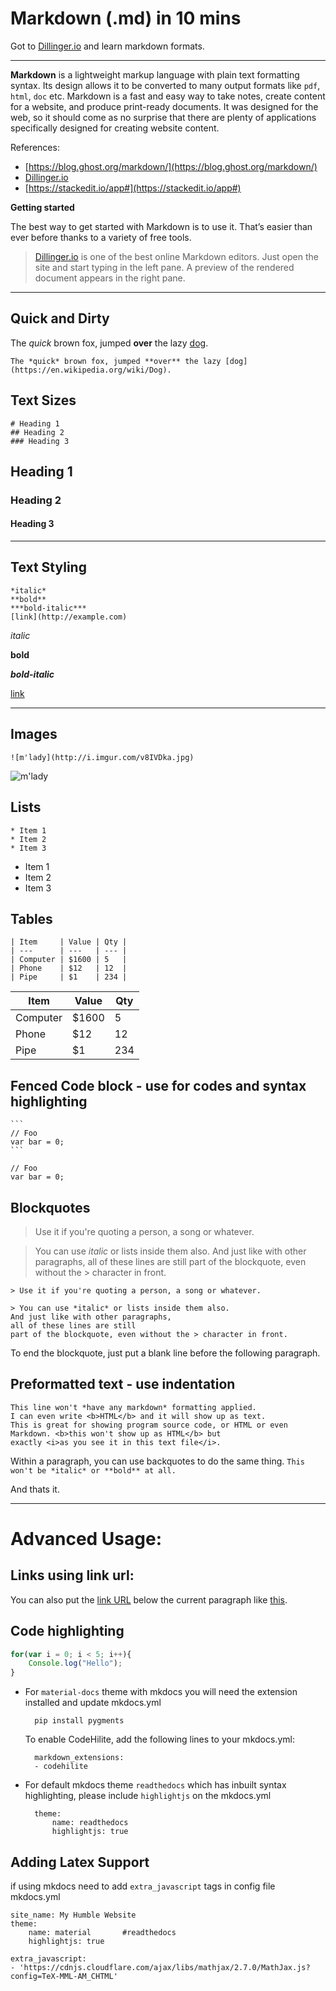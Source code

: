 # Markdown (.md)  in 10 mins 
Got to [Dillinger.io](https://dillinger.io/) and learn markdown formats.

---

**Markdown** is a lightweight markup language with plain text formatting syntax. Its design allows it to be converted to many output formats like `pdf`, `html`, `doc` etc. 
Markdown is a fast and easy way to take notes, create content for a website, and produce print-ready documents. It was designed for the web, so it should come as no surprise that there are plenty of applications specifically designed for creating website content.

References: 

* [https://blog.ghost.org/markdown/](https://blog.ghost.org/markdown/)
* [Dillinger.io](https://dillinger.io/)
* [https://stackedit.io/app#](https://stackedit.io/app#)

**Getting started**

The best way to get started with Markdown is to use it. That’s easier than ever before thanks to a variety of free tools.

>[Dillinger.io](https://dillinger.io/) is one of the best online Markdown editors. Just open the site and start typing in the left pane. A preview of the rendered document appears in the right pane.

---

## Quick and Dirty

The *quick* brown fox, jumped **over** the lazy [dog](https://en.wikipedia.org/wiki/Dog).

    The *quick* brown fox, jumped **over** the lazy [dog](https://en.wikipedia.org/wiki/Dog).


## **Text Sizes** 

    # Heading 1
    ## Heading 2
    ### Heading 3

## Heading 1
### Heading 2
#### Heading 3

---

## **Text Styling** 

    *italic*
    **bold**
    ***bold-italic***
    [link](http://example.com)


*italic*

**bold**

***bold-italic***

[link](http://example.com)

---

## **Images**

    ![m'lady](http://i.imgur.com/v8IVDka.jpg)

![m'lady](http://i.imgur.com/v8IVDka.jpg)


## **Lists**

    * Item 1
    * Item 2
    * Item 3 

* Item 1
* Item 2
* Item 3 


## **Tables**

    | Item     | Value | Qty |
    | ---      | ---   | --- |
    | Computer | $1600 | 5   |
    | Phone    | $12   | 12  |
    | Pipe     | $1    | 234 |

| Item     | Value | Qty |
| ---      | ---   | --- |
| Computer | $1600 | 5   |
| Phone    | $12   | 12  |
| Pipe     | $1    | 234 |


## **Fenced Code block**   - use for codes and syntax highlighting

    ```
    // Foo
    var bar = 0;
    ```

```
// Foo
var bar = 0;
```

## Blockquotes

> Use it if you're quoting a person, a song or whatever.

> You can use *italic* or lists inside them also.
And just like with other paragraphs,
all of these lines are still
part of the blockquote, even without the > character in front.

    > Use it if you're quoting a person, a song or whatever.

    > You can use *italic* or lists inside them also.
    And just like with other paragraphs,
    all of these lines are still
    part of the blockquote, even without the > character in front.


To end the blockquote, just put a blank line before the following
paragraph.

## Preformatted text - use indentation 

    This line won't *have any markdown* formatting applied.
    I can even write <b>HTML</b> and it will show up as text.
    This is great for showing program source code, or HTML or even
    Markdown. <b>this won't show up as HTML</b> but
    exactly <i>as you see it in this text file</i>.

Within a paragraph, you can use backquotes to do the same thing.
`This won't be *italic* or **bold** at all.`



And thats it. 

---

# Advanced Usage: 

## Links using link url: 

You can also put the [link URL][1] below the current paragraph
like [this][2].

   [1]: http://url
   [2]: http://another.url "A funky title"



## Code highlighting
    
```javascript
for(var i = 0; i < 5; i++){
    Console.log("Hello");
}
``` 

* For `material-docs` theme with mkdocs you will need the extension installed and update mkdocs.yml 

        pip install pygments

    To enable CodeHilite, add the following lines to your mkdocs.yml:

        markdown_extensions:
        - codehilite

* For default mkdocs theme `readthedocs` which has inbuilt syntax highlighting, please include `highlightjs` on the mkdocs.yml 

        theme:
            name: readthedocs
            highlightjs: true


## Adding Latex Support 

if using mkdocs need to add `extra_javascript` tags in config file mkdocs.yml

    site_name: My Humble Website
    theme:
        name: material       #readthedocs
        highlightjs: true

    extra_javascript:
    - 'https://cdnjs.cloudflare.com/ajax/libs/mathjax/2.7.0/MathJax.js?config=TeX-MML-AM_CHTML'